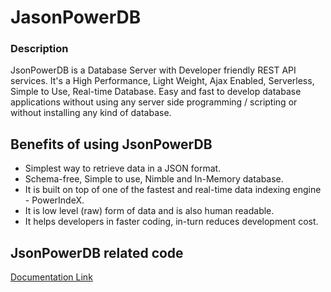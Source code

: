 # JasonPowerDB
### Description
JsonPowerDB is a Database Server with Developer friendly REST API services. It's a High Performance, Light Weight, Ajax Enabled, Serverless, Simple to Use, Real-time Database. Easy and fast to develop database applications without using any server side programming / scripting or without installing any kind of database.

## Benefits of using JsonPowerDB
- Simplest way to retrieve data in a JSON format.
- Schema-free, Simple to use, Nimble and In-Memory database.
- It is built on top of one of the fastest and real-time data indexing engine - PowerIndeX.
- It is low level (raw) form of data and is also human readable.
- It helps developers in faster coding, in-turn reduces development cost.

## JsonPowerDB related code

[Documentation Link](http://login2explore.com/jpdb/docs.html)


